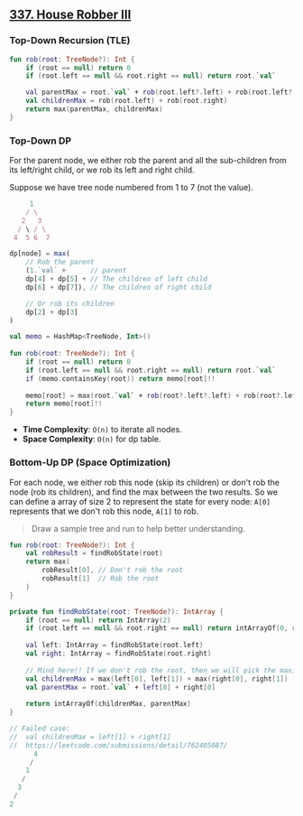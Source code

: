 ## [337. House Robber III](https://leetcode.com/problems/house-robber-iii/)

### Top-Down Recursion (TLE)
```kotlin
fun rob(root: TreeNode?): Int {
    if (root == null) return 0
    if (root.left == null && root.right == null) return root.`val`

    val parentMax = root.`val` + rob(root.left?.left) + rob(root.left?.right) + rob(root.right?.left) + rob(root.right?.right)
    val childrenMax = rob(root.left) + rob(root.right)
    return max(parentMax, childrenMax)
}
```

### Top-Down DP
For the parent node, we either rob the parent and all the sub-children from its left/right child, or we rob its left and right child.

Suppose we have tree node numbered from 1 to 7 (not the value).
```js
     1
    / \
   2   3
  / \ / \
 4  5 6  7
```

```js
dp[node] = max(
    // Rob the parent
    (1.`val` +      // parent
    dp[4] + dp[5] + // The children of left child
    dp[6] + dp[7]), // The children of right child

    // Or rob its children
    dp[2] + dp[3]
)
```

```kotlin
val memo = HashMap<TreeNode, Int>()
    
fun rob(root: TreeNode?): Int {
    if (root == null) return 0
    if (root.left == null && root.right == null) return root.`val`
    if (memo.containsKey(root)) return memo[root]!!
    
    memo[root] = max(root.`val` + rob(root?.left?.left) + rob(root?.left?.right) + rob(root?.right?.left) + rob(root?.right?.right), rob(root?.left) + rob(root?.right))
    return memo[root]!!
}
```

* **Time Complexity**: `O(n)` to iterate all nodes.
* **Space Complexity**: `O(n)` for dp table.

### Bottom-Up DP (Space Optimization) 
For each node, we either rob this node (skip its children) or don't rob the node (rob its children), and find the max between the two results. So we can define a array of size 2 to represent the state for every node: `A[0]` represents that we don't rob this node, `A[1]` to rob.

> Draw a sample tree and run to help better understanding.

```kotlin
fun rob(root: TreeNode?): Int {
    val robResult = findRobState(root)
    return max(
        robResult[0], // Don't rob the root
        robResult[1]  // Rob the root
    )
}

private fun findRobState(root: TreeNode?): IntArray {
    if (root == null) return IntArray(2)
    if (root.left == null && root.right == null) return intArrayOf(0, root.`val`)
    
    val left: IntArray = findRobState(root.left)
    val right: IntArray = findRobState(root.right)
    
    // Mind here!! If we don't rob the root, then we will pick the maximum result when robbing the child node.
    val childrenMax = max(left[0], left[1]) + max(right[0], right[1])
    val parentMax = root.`val` + left[0] + right[0]
    
    return intArrayOf(childrenMax, parentMax)
}

// Failed case:
//  val childrenMax = left[1] + right[1]
//  https://leetcode.com/submissions/detail/762405087/
      4
     /
    1
   /
  3
 /
2
```
